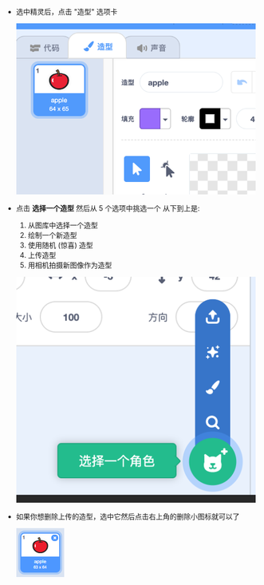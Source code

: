 - 选中精灵后，点击 "造型" 选项卡
    
    ![造型 选项卡](images/costumes_tab.png)

- 点击 **选择一个造型** 然后从 5 个选项中挑选一个 从下到上是:
    
    1. 从图库中选择一个造型
    2. 绘制一个新造型
    3. 使用随机 (惊喜) 造型
    4. 上传造型
    5. 用相机拍摄新图像作为造型
    
    ![选择位置](images/choose_location.png)

- 如果你想删除上传的造型，选中它然后点击右上角的删除小图标就可以了
    
    ![删除造型](images/delete_costume.png)